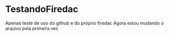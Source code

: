 # TestandoFiredac
Apenas teste de uso do github e do próprio firedac
Agora estou mudando o arquivo pela primeira vez
